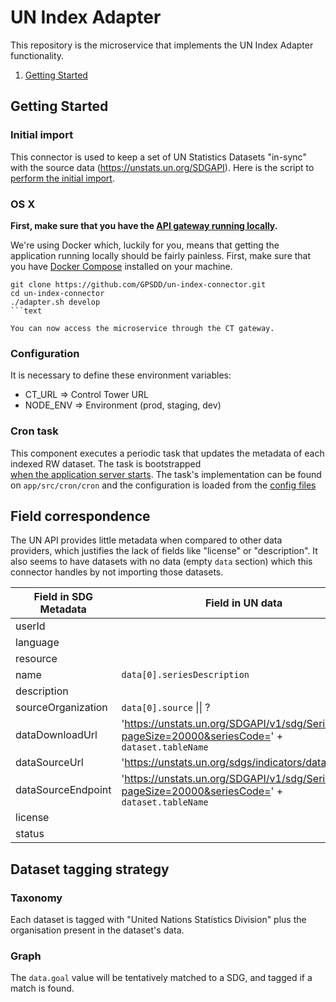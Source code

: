 # UN Index Adapter


This repository is the microservice that implements the UN Index Adapter functionality.

1. [Getting Started](#getting-started)

## Getting Started

### Initial import

This connector is used to keep a set of UN Statistics Datasets "in-sync" with the source data (https://unstats.un.org/SDGAPI). Here is the script to [perform the initial import](https://github.com/GPSDD/index-connector-scripts/blob/master/importUN.py).

### OS X

**First, make sure that you have the [API gateway running
locally](https://github.com/control-tower/control-tower).**

We're using Docker which, luckily for you, means that getting the
application running locally should be fairly painless. First, make sure
that you have [Docker Compose](https://docs.docker.com/compose/install/)
installed on your machine.

```
git clone https://github.com/GPSDD/un-index-connector.git
cd un-index-connector
./adapter.sh develop
```text

You can now access the microservice through the CT gateway.

```

### Configuration

It is necessary to define these environment variables:

* CT_URL => Control Tower URL
* NODE_ENV => Environment (prod, staging, dev)

### Cron task

This component executes a periodic task that updates the metadata of each indexed RW dataset. The task is bootstrapped  
[when the application server starts](https://github.com/GPSDD/un-index-connector/blob/master/app/src/app.js#L19). 
The task's implementation can be found on `app/src/cron/cron` and the configuration is loaded from the 
[config files](https://github.com/GPSDD/un-index-connector/blob/master/config/default.json#L18)

## Field correspondence

The UN API provides little metadata when compared to other data providers, which justifies the lack of fields like "license" or "description".
It also seems to have datasets with no data (empty `data` section) which this connector handles by not importing those datasets.


| Field in SDG Metadata     | Field in UN data      | Value         |
|---------------------------|-----------------------|---------------|
| userId                    |                       |               |
| language                  |                       | 'en'          |
| resource                  |                       |               |
| name                      | `data[0].seriesDescription` |               |
| description               | | |
| sourceOrganization        | `data[0].source` &#124;&#124; ?          | |
| dataDownloadUrl           | 'https://unstats.un.org/SDGAPI/v1/sdg/Series/Data?pageSize=20000&seriesCode=' + `dataset.tableName` | |
| dataSourceUrl             | 'https://unstats.un.org/sdgs/indicators/database/'        | |
| dataSourceEndpoint        | 'https://unstats.un.org/SDGAPI/v1/sdg/Series/Data?pageSize=20000&seriesCode=' + `dataset.tableName` | |
| license                   |                       | 'Other' |
| status                    |                       | 'published'   |



## Dataset tagging strategy


### Taxonomy

Each dataset is tagged with "United Nations Statistics Division" plus the organisation present in the dataset's data.


### Graph

The `data.goal` value will be tentatively matched to a SDG, and tagged if a match is found. 
